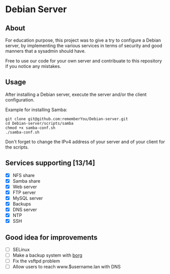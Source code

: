 # Debian Server

## About

For education purpose, this project was to give a try to configure a Debian server, by
implementing the various services in terms of security and good manners
that a sysadmin should have.

Free to use our code for your own server and contribuate to this repository if
you notice any mistakes.

## Usage

After installing a Debian server, execute the server and/or the client configuration.

Example for installing Samba:

	git clone git@github.com:rememberYou/Debian-server.git
	cd Debian-server/scripts/samba
	chmod +x samba-conf.sh
	./samba-conf.sh
	
Don't forget to change the IPv4 address of your server and of your client for the scripts.

## Services supporting [13/14]
   - [x] NFS share
   - [x] Samba share
   - [x] Web server
   - [x] FTP server
   - [x] MySQL server
   - [x] Backups
   - [x] DNS server
   - [x] NTP
   - [x] SSH

## Good idea for improvements
   - [ ] SELinux
   - [ ] Make a backup system with [borg](https://borgbackup.readthedocs.io/en/stable/)
   - [ ] Fix the vsftpd problem
   - [ ] Allow users to reach www.$username.lan with DNS

